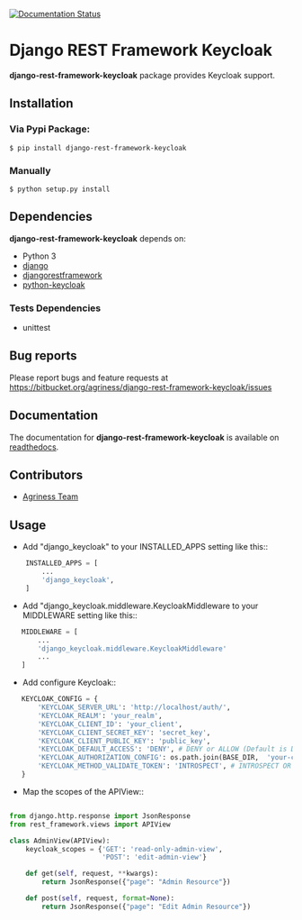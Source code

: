 [![Documentation Status](https://readthedocs.org/projects/django-rest-framework-keycloak/badge/?version=latest)](http://django-rest-framework-keycloak.readthedocs.io/en/latest/?badge=latest)

Django REST Framework Keycloak
====================

**django-rest-framework-keycloak** package provides Keycloak support.

## Installation

### Via Pypi Package:

``` $ pip install django-rest-framework-keycloak ```

### Manually

``` $ python setup.py install ```

## Dependencies

**django-rest-framework-keycloak** depends on:

* Python 3
* [django](https://www.djangoproject.com/)
* [djangorestframework](http://www.django-rest-framework.org/)
* [python-keycloak](http://python-keycloak.readthedocs.io/en/latest/)

### Tests Dependencies

* unittest

## Bug reports

Please report bugs and feature requests at
https://bitbucket.org/agriness/django-rest-framework-keycloak/issues

## Documentation

The documentation for **django-rest-framework-keycloak** is available on [readthedocs](http://django-rest-framework-keycloak.readthedocs.io).

## Contributors

* [Agriness Team](http://www.agriness.com/)

## Usage

* Add "django_keycloak" to your INSTALLED_APPS setting like this::

```python
    INSTALLED_APPS = [
        ...
        'django_keycloak',
    ]
```

* Add "django_keycloak.middleware.KeycloakMiddleware to your MIDDLEWARE setting like this::

```python
   MIDDLEWARE = [
       ...
       'django_keycloak.middleware.KeycloakMiddleware'
       ...
   ]
```

* Add configure Keycloak::

```python
   KEYCLOAK_CONFIG = {
       'KEYCLOAK_SERVER_URL': 'http://localhost/auth/',
       'KEYCLOAK_REALM': 'your_realm',
       'KEYCLOAK_CLIENT_ID': 'your_client',
       'KEYCLOAK_CLIENT_SECRET_KEY': 'secret_key',
       'KEYCLOAK_CLIENT_PUBLIC_KEY': 'public_key',
       'KEYCLOAK_DEFAULT_ACCESS': 'DENY', # DENY or ALLOW (Default is DENY)
       'KEYCLOAK_AUTHORIZATION_CONFIG': os.path.join(BASE_DIR,  'your-client-authz-config.json'),
       'KEYCLOAK_METHOD_VALIDATE_TOKEN': 'INTROSPECT', # INTROSPECT OR DECODE (Default is INTROSPECT)
   }
```

* Map the scopes of the APIView::

```python

from django.http.response import JsonResponse
from rest_framework.views import APIView

class AdminView(APIView):
    keycloak_scopes = {'GET': 'read-only-admin-view',
                       'POST': 'edit-admin-view'}

    def get(self, request, **kwargs):
        return JsonResponse({"page": "Admin Resource"})

    def post(self, request, format=None):
        return JsonResponse({"page": "Edit Admin Resource"})

```
